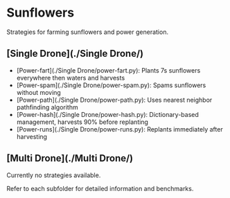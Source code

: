 # Sunflowers

Strategies for farming sunflowers and power generation.

## [Single Drone](./Single Drone/)
- [Power-fart](./Single Drone/power-fart.py): Plants 7s sunflowers everywhere then waters and harvests
- [Power-spam](./Single Drone/power-spam.py): Spams sunflowers without moving
- [Power-path](./Single Drone/power-path.py): Uses nearest neighbor pathfinding algorithm
- [Power-hash](./Single Drone/power-hash.py): Dictionary-based management, harvests 90% before replanting
- [Power-runs](./Single Drone/power-runs.py): Replants immediately after harvesting

## [Multi Drone](./Multi Drone/)
Currently no strategies available.

Refer to each subfolder for detailed information and benchmarks.
